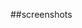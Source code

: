 ##screenshots

<img src = "1.jpg" alt = ""/>

<img src = "2.jpg" alt = ""/>

<img src = "3.jpg" alt = ""/>

<img src = "4.jpg" alt = ""/>
